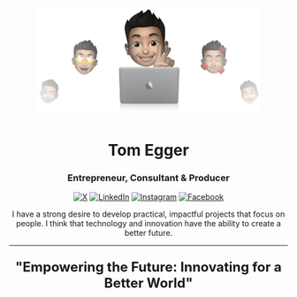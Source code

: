 <!---
  _____ ___  __  __   ___ ___  ___ ___ ___ 
 |_   _/ _ \|  \/  | | __/ __|/ __| __| _ \
   | || (_) | |\/| | | _| (_ | (_ | _||   /
   |_| \___/|_|  |_| |___\___|\___|___|_|_\

© 2025 Tom Egger. All rights reserved.
--->
<p align="center">
    <img src="https://github.com/tomegger/tomegger/raw/main/cover.png" height="200" alt="Memoji" />
</p>
<h1 align="center">Tom Egger</h1>
<h3 align="center">Entrepreneur, Consultant &amp; Producer</h3>
<p align="center">
    <a href="https://www.x.com/TomEgger" target="_blank"><img src="https://img.shields.io/badge/X-%23000000.svg?logo=X&logoColor=white" alt="X"></a>
    <a href="https://www.linkedin.com/in/TomEgger" target="_blank"><img src="https://custom-icon-badges.demolab.com/badge/LinkedIn-0A66C2?logo=linkedin-white&logoColor=fff" alt="LinkedIn"></a>
    <a href="https://www.instagram.com/tomegger" target="_blank"><img src="https://img.shields.io/badge/Instagram-%23E4405F.svg?logo=Instagram&logoColor=white" alt="Instagram"></a>
    <a href="https://www.facebook.com/TomEgger" target="_blank"><img src="https://img.shields.io/badge/Facebook-%231877F2.svg?logo=Facebook&logoColor=white" alt="Facebook"></a>
<p align="center">I have a strong desire to develop practical, impactful projects that focus on people. I think that technology and innovation have the ability to create a better future.</p>
</p>
<div align="center">
    <hr>
    <p style="font-size: 24px;">
        <strong>"Empowering the Future: Innovating for a Better World"</strong>
    </p>
</div>
